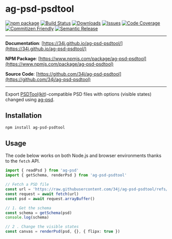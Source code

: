 # ag-psd-psdtool

[![npm package][npm-img]][npm-url]
[![Build Status][build-img]][build-url]
[![Downloads][downloads-img]][downloads-url]
[![Issues][issues-img]][issues-url]
[![Code Coverage][codecov-img]][codecov-url]
[![Commitizen Friendly][commitizen-img]][commitizen-url]
[![Semantic Release][semantic-release-img]][semantic-release-url]

---

**Documentation**: [https://34j.github.io/ag-psd-psdtool/](https://34j.github.io/ag-psd-psdtool/)

**NPM Package**: [https://www.npmjs.com/package/ag-psd-psdtool](https://www.npmjs.com/package/ag-psd-psdtool)

**Source Code**: [https://github.com/34j/ag-psd-psdtool](https://github.com/34j/ag-psd-psdtool)

---

Export [PSDTool](https://oov.github.io/psdtool/)([kit](https://oov.github.io/aviutl_psdtoolkit/index.html))-compatible PSD files with options (visible states) changed using [ag-psd](https://github.com/Agamnentzar/ag-psd).

## Installation

```bash
npm install ag-psd-psdtool
```

## Usage

The code below works on both Node.js and browser environments thanks to the `fetch` API.

```ts
import { readPsd } from 'ag-psd'
import { getSchema, renderPsd } from 'ag-psd-psdtool'

// Fetch a PSD file
const url = 'https://raw.githubusercontent.com/34j/ag-psd-psdtool/refs/heads/feat/add-main-feat/test/assets/ccchu.psd'
const request = await fetch(url)
const psd = await request.arrayBuffer()

// 1. Get the schema
const schema = getSchema(psd)
console.log(schema)

// 2 . Change the visible states
const canvas = renderPsd(psd, {}, { flipx: true })
```

[build-img]:https://github.com/34j/ag-psd-psdtool/actions/workflows/release.yml/badge.svg
[build-url]:https://github.com/34j/ag-psd-psdtool/actions/workflows/release.yml
[downloads-img]:https://img.shields.io/npm/dt/ag-psd-psdtool
[downloads-url]:https://www.npmtrends.com/ag-psd-psdtool
[npm-img]:https://img.shields.io/npm/v/ag-psd-psdtool
[npm-url]:https://www.npmjs.com/package/ag-psd-psdtool
[issues-img]:https://img.shields.io/github/issues/34j/ag-psd-psdtool
[issues-url]:https://github.com/34j/ag-psd-psdtool/issues
[codecov-img]:https://codecov.io/gh/34j/ag-psd-psdtool/branch/main/graph/badge.svg
[codecov-url]:https://codecov.io/gh/34j/ag-psd-psdtool
[semantic-release-img]:https://img.shields.io/badge/%20%20%F0%9F%93%A6%F0%9F%9A%80-semantic--release-e10079.svg
[semantic-release-url]:https://github.com/semantic-release/semantic-release
[commitizen-img]:https://img.shields.io/badge/commitizen-friendly-brightgreen.svg
[commitizen-url]:http://commitizen.github.io/cz-cli/
